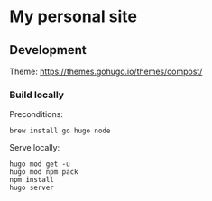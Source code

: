 # My personal site

## Development

Theme: https://themes.gohugo.io/themes/compost/

### Build locally

Preconditions:
```
brew install go hugo node
```

Serve locally:

```
hugo mod get -u
hugo mod npm pack
npm install
hugo server
```
